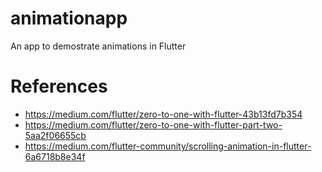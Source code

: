 # animationapp

An app to demostrate animations in Flutter

# References
- https://medium.com/flutter/zero-to-one-with-flutter-43b13fd7b354
- https://medium.com/flutter/zero-to-one-with-flutter-part-two-5aa2f06655cb
- https://medium.com/flutter-community/scrolling-animation-in-flutter-6a6718b8e34f